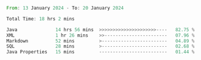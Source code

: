<!--<div align=center><img src="https://leetcard.jacoblin.cool/CalvinWan0101"></div>-->

<!--START_SECTION:waka-->

```rust
From: 13 January 2024 - To: 20 January 2024

Total Time: 18 hrs 2 mins

Java              14 hrs 56 mins  >>>>>>>>>>>>>>>>>>>>>----   82.75 %
XML               1 hr 26 mins    >>-----------------------   07.96 %
Markdown          52 mins         >------------------------   04.89 %
SQL               28 mins         >------------------------   02.68 %
Java Properties   15 mins         -------------------------   01.44 %
```

<!--END_SECTION:waka-->
